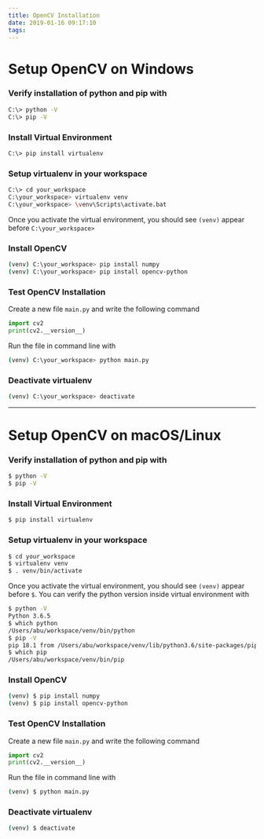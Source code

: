 ```yaml
---
title: OpenCV Installation
date: 2019-01-16 09:17:10
tags:
---
```


# Setup OpenCV on Windows

### Verify installation of python and pip with

``` bash
C:\> python -V
C:\> pip -V
```

### Install Virtual Environment

``` bash
C:\> pip install virtualenv
```

### Setup virtualenv in your workspace

``` bash
C:\> cd your_workspace
C:\your_workspace> virtualenv venv 
C:\your_workspace> \venv\Scripts\activate.bat 
```

Once you activate the virtual environment, you should see `(venv)` appear before `C:\your_workspace>`

### Install OpenCV

``` bash
(venv) C:\your_workspace> pip install numpy
(venv) C:\your_workspace> pip install opencv-python
```

### Test OpenCV Installation

Create a new file `main.py` and write the following command

``` python
import cv2
print(cv2.__version__)
```

Run the file in command line with

``` bash
(venv) C:\your_workspace> python main.py
```

### Deactivate virtualenv

``` bash
(venv) C:\your_workspace> deactivate
```

---
# Setup OpenCV on macOS/Linux

### Verify installation of python and pip with

``` bash
$ python -V
$ pip -V
```

### Install Virtual Environment

``` bash
$ pip install virtualenv
```

### Setup virtualenv in your workspace

``` bash
$ cd your_workspace
$ virtualenv venv 
$ . venv/bin/activate 
```

Once you activate the virtual environment, you should see `(venv)` appear before `$`. You can verify the python version inside virtual environment with

``` bash
$ python -V
Python 3.6.5
$ which python
/Users/abu/workspace/venv/bin/python
$ pip -V
pip 18.1 from /Users/abu/workspace/venv/lib/python3.6/site-packages/pip (python 3.6)
$ which pip
/Users/abu/workspace/venv/bin/pip
```

### Install OpenCV

``` bash
(venv) $ pip install numpy
(venv) $ pip install opencv-python
```

### Test OpenCV Installation

Create a new file `main.py` and write the following command

``` python
import cv2
print(cv2.__version__)
```

Run the file in command line with

``` bash
(venv) $ python main.py
```

### Deactivate virtualenv

``` bash
(venv) $ deactivate
```